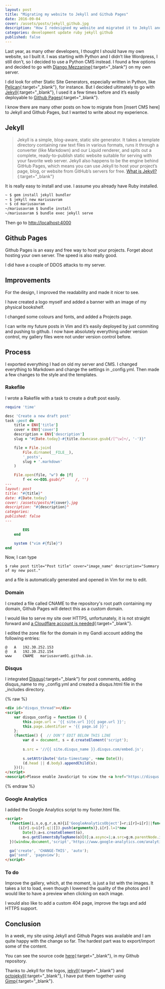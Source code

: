 ```yaml
---
layout: post
title: "Migrating my website to Jekyll and Github Pages"
date: 2016-09-04
cover: /assets/posts/jekyll_github.jpg
description: "How I redesigned my website and migrated it to Jekyll and Github Pages from Django Mezzanine CMS."
categories: development update ruby jekyll github
published: false
---
```


Last year, as many other developers, I thought I should have my own website, so I built it. I was starting with Python and I didn’t like Wordpress, I still don’t, so I decided to use a Python CMS instead. I found a few options and decided to go with [Django Mezzanine](http://mezzanine.jupo.org){:target="_blank"} on my own server.

I did look for other Static Site Generators, especially written in Python, like [Pelican](http://getpelican.com){:target="_blank"}, for instance. But I decided ultimately to go with [Jekyll](https://jekyllrb.com){:target="_blank"}, I used it a few times before and it’s easily deployable to [Github Pages](https://pages.github.com){:target="_blank"}.

I know there are many other posts on how to migrate from [insert CMS here] to Jekyll and Github Pages, but I wanted to write about my experience.

## Jekyll

> Jekyll is a simple, blog-aware, static site generator. It takes a template directory containing raw text files in various formats, runs it through a converter (like Markdown) and our Liquid renderer, and spits out a complete, ready-to-publish static website suitable for serving with your favorite web server. Jekyll also happens to be the engine behind GitHub Pages, which means you can use Jekyll to host your project’s page, blog, or website from GitHub’s servers for free. [What is Jekyll?](https://jekyllrb.com/docs/home){:target="_blank"}

It is really easy to install and use. I assume you already have Ruby installed.

```bash
~ $ gem install jekyll bundler
~ $ jekyll new mariusavram
~ $ cd mariusavram
~/mariusavram $ bundle install
~/mariusavram $ bundle exec jekyll serve
```

Then go to [http://localhost:4000](http://localhost:4000) 

## Github Pages

Github Pages is an easy and free way to host your projects. Forget about hosting your own server. The speed is also really good.

I did have a couple of DDOS attacks to my server.

## Improvements

For the design, I improved the readability and made it nicer to see.

I have created a logo myself and added a banner with an image of my physical bookshelf.

I changed some colours and fonts, and added a Projects page.

I can write my future posts in Vim and it’s easily deployed by just commiting and pushing to github. I now have absolutely everything under version control, my gallery files were not under version control before.

## Process

I exported everything I had on old my server and CMS. I changed everything to Markdown and change the settings in _config.yml. Then made a few changes to the style and the templates.

### Rakefile

I wrote a Rakefile with a task to create a draft post easily.

```ruby
require 'time'

desc 'Create a new draft post'
task :post do
    title = ENV['title']	
    cover = ENV['cover']
    description = ENV['description']
    slug = "#{Date.today}-#{title.downcase.gsub(/[^\w]+/, '-')}"

    file = File.join(
        File.dirname(__FILE__),
        '_posts',
        slug + '.markdown'
    )

    File.open(file, "w") do |f|
        f << <<-EOS.gsub(/^     /, '')
---
layout: post
title: "#{title}"
date: #{Date.today}
cover: /assets/posts/#{cover}.jpg
description: "#{description}"
categories:
published: false
---

        EOS
    end

    system ("vim #{file}")
end
```
Now, I can type

```
$ rake post title="Post title" cover="image_name" description="Summary of my new post."
```

and a file is automatically generated and opened in Vim for me to edit.

### Domain

I created a file called CNAME to the repository's root path containing my domain, Github Pages will detect this as a custom domain.

I would like to serve my site over HTTPS, unfortunately, it is not straight forward and [a Cloudflare account is needed](https://sheharyar.me/blog/free-ssl-for-github-pages-with-custom-domains){:target="_blank"}.

I edited the zone file for the domain in my Gandi account adding the following entries:

```
@ 	A 	192.30.252.153
@ 	A 	192.30.252.154
www 	CNAME 	mariusavram91.github.io.
```

### Disqus

I integrated [Disqus](https://disqus.com/admin/universalcode){:target="_blank"} for post comments, adding disqus_name to my _config.yml and created a disqus.html file in the _includes directory.

{% raw %}
```html
<div id="disqus_thread"></div>
<script>
    var disqus_config = function () {
        this.page.url = '{{ site.url }}{{ page.url }}';
        this.page.identifier = '{{ page.id }}';
    };
    (function() {  // DON'T EDIT BELOW THIS LINE
        var d = document, s = d.createElement('script');
        
        s.src = '//{{ site.disqus_name }}.disqus.com/embed.js';
        
        s.setAttribute('data-timestamp', +new Date());
        (d.head || d.body).appendChild(s);
    })();
</script>
<noscript>Please enable JavaScript to view the <a href="https://disqus.com/?ref_noscript" rel="nofollow">comments powered by Disqus.</a></noscript>
```
{% endraw %}

### Google Analytics

I added the Google Analytics script to my footer.html file.

```html
<script>
  (function(i,s,o,g,r,a,m){i['GoogleAnalyticsObject']=r;i[r]=i[r]||function(){
      (i[r].q=i[r].q||[]).push(arguments)},i[r].l=1*new
        Date();a=s.createElement(o),
        m=s.getElementsByTagName(o)[0];a.async=1;a.src=g;m.parentNode.insertBefore(a,m)
  })(window,document,'script','https://www.google-analytics.com/analytics.js','ga');

  ga('create', 'CHANGE-THIS', 'auto');
  ga('send', 'pageview');
</script>
```

### To do

Improve the gallery, which, at the moment, is just a list with the images. It takes a lot to load, even though I lowered the quality of the photos and I would like to have a preview when clicking on each image.

I would also like to add a custom 404 page, improve the tags and add HTTPS support.

## Conclusion

In a week, my site using Jekyll and Github Pages was available and I am quite happy with the change so far. The hardest part was to export/import some of the content.

You can see the source code [here](https://github.com/mariusavram91/mariusavram){:target="_blank"}, in my Github repository.

Thanks to Jekyll for the logos, [jekyll](https://jekyllrb.com/img/logo-2x.png){:target="_blank"} and [octojekyll](https://jekyllrb.com/img/octojekyll.png){:target="_blank"}, I have put them together using [Gimp](http://www.gimp.org){:target="_blank"}.
